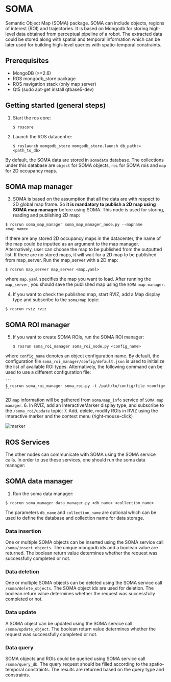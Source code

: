 SOMA
====

Semantic Object Map (SOMA) package. SOMA can include objects, regions of interest (ROI) and trajectories. It is based on Mongodb for storing high-level data obtained from perceptual pipeline of a robot. The extracted data could be stored along with spatial and temporal information which can be later used for building high-level queries with spatio-temporal constraints.


Prerequisites
-------------

- MongoDB (>=2.6)
- ROS mongodb_store package
- ROS navigation stack (only map server)
- Qt5 (sudo apt-get install qtbase5-dev)


Getting started (general steps)
-------------------------------
1. Start the ros core:

    ```
   $ roscore
    ```
2. Launch the ROS datacentre:

    ```
    $ roslaunch mongodb_store mongodb_store.launch db_path:=<path_to_db>
    ```
By default, the SOMA data are stored in `somadata` database. The collections under this database are `object` for SOMA objects, `roi` for SOMA rois and `map` for 2D occupancy maps.

SOMA map manager
----------------
3. SOMA is based on the assumption that all the data are with respect to 2D global map frame. So **it is mandatory to publish a 2D map using SOMA map manager** before using SOMA. This node is used for storing, reading and publishing 2D map:
```
$ rosrun soma_map_manager soma_map_manager_node.py --mapname <map_name>
```
If there are any stored 2D occupancy maps in the datacenter, the name of the map could be inputted as an argument to the map manager. Alternatively, user can choose the map to be published from the outputted list. If there are no stored maps, it will wait for a 2D map to be published from map_server. Run the map_server with a 2D map:
  ```
  $ rosrun map_server map_server <map.yaml>
  ```
where `map.yaml` specifies the map you want to load. After running the `map_server`, you should save the published map using the `SOMA map manager`.

4. If you want to check the published map, start RVIZ, add a Map display type and subscribe to the `soma/map` topic:

  ```
  $ rosrun rviz rviz
  ```

SOMA ROI manager
----------------

5. If you want to create SOMA ROIs, run the SOMA ROI manager:

    ```
    $ rosrun soma_roi_manager soma_roi_node.py <config_name>
    ```
where `config_name` denotes an object configuration name. By default, the configuration file `soma_roi_manager/config/default.json` is used to initialize the list of available ROI types. Alternatively, the following command can be used to use a different configuration file:

    ```
    $ rosrun soma_roi_manager soma_roi.py -t /path/to/config/file <config>
    ```
2D `map` information will be gathered from `soma/map_info` service of `SOMA map manager`.
6. In RVIZ, add an InteractiveMarker display type, and subscribe to the `/soma_roi/update` topic:
7. Add, delete, modify ROIs in RVIZ using the interactive marker and the context menu (right-mouse-click)


![marker](https://raw.githubusercontent.com/kunzel/soma/master/doc/images/soma_roi.png)

ROS Services
--------
The other nodes can communicate with SOMA using the SOMA service calls. In order to use these services, one should run the soma data manager:
## SOMA data manager
1. Run the soma data manager:
```
$ rosrun soma_manager data_manager.py <db_name> <collection_name>
```
The parameters `db_name` and `collection_name` are optional which can be used to define the database and collection name for data storage.
### Data insertion
One or multiple SOMA objects can be inserted using the SOMA service call `/soma/insert_objects`. The unique mongodb ids and a boolean value are returned. The boolean return value determines whether the request was successfully completed or not.
### Data deletion
One or multiple SOMA objects can be deleted using the SOMA service call `/soma/delete_objects`. The SOMA object ids are used for deletion. The boolean return value determines whether the request was successfully completed or not.
### Data update
A SOMA object can be updated using the SOMA service call `/soma/update_object`. The boolean return value determines whether the request was successfully completed or not.
### Data query
SOMA objects and ROIs could be queried using SOMA service call `/soma/query_db`. The query request should be filled according to the spatio-temporal constraints. The results are returned based on the query type and constraints.
